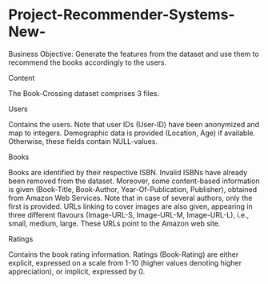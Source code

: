 # Project-Recommender-Systems-New-
Business Objective: Generate the features from the dataset and use them to recommend the books accordingly to the users.

Content

The Book-Crossing dataset comprises 3 files.

Users

Contains the users. Note that user IDs (User-ID) have been anonymized and map to integers. Demographic data is provided (Location, Age) if available. Otherwise, these fields contain NULL-values.

Books

Books are identified by their respective ISBN. Invalid ISBNs have already been removed from the dataset. Moreover, some content-based information is given (Book-Title, Book-Author, Year-Of-Publication, Publisher), obtained from Amazon Web Services. Note that in case of several authors, only the first is provided. URLs linking to cover images are also given, appearing in three different flavours (Image-URL-S, Image-URL-M, Image-URL-L), i.e., small, medium, large. These URLs point to the Amazon web site.

Ratings

Contains the book rating information. Ratings (Book-Rating) are either explicit, expressed on a scale from 1-10 (higher values denoting higher appreciation), or implicit, expressed by 0.
